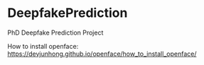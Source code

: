 # DeepfakePrediction
PhD Deepfake Prediction Project

How to install openface:
https://devjunhong.github.io/openface/how_to_install_openface/ 
